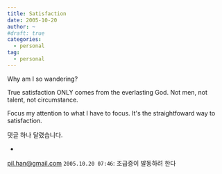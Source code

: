```yaml
---
title: Satisfaction
date: 2005-10-20
author: ~
#draft: true
categories:
  - personal
tag:
  - personal
---
```




Why am I so wandering?

True satisfaction ONLY comes from the everlasting God.
Not men, not talent, not circumstance.

Focus my attention to what I have to focus.
It's the straightfoward way to satisfaction.


 댓글 하나 달렸습니다.

- 
 pil.han@gmail.com `2005.10.20 07:46`: 
조급증이 발동하려 한다




